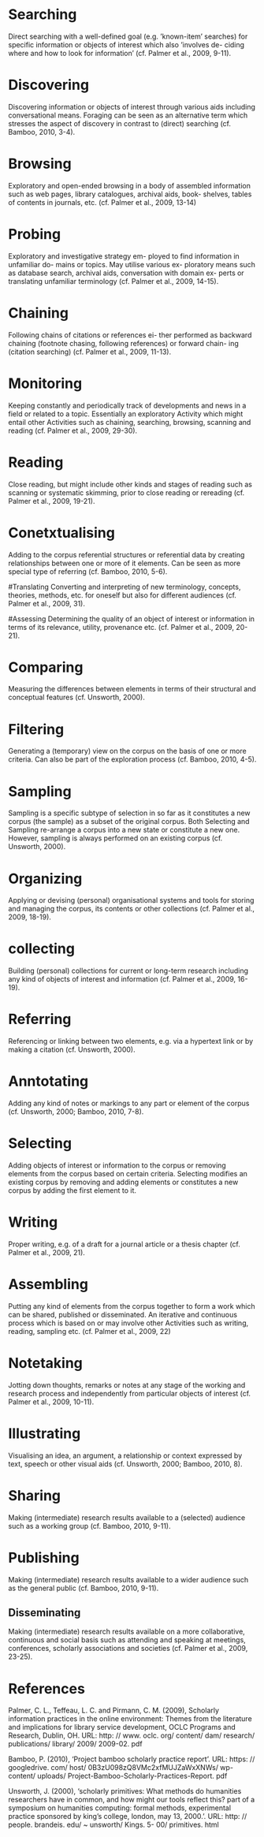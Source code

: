 # Searching
Direct searching with a well-defined goal (e.g. ’known-item’ searches) for specific information or objects of interest which also ’involves de- ciding where and how to look for information’ (cf. Palmer et al., 2009, 9-11).

# Discovering
Discovering information or objects of interest through various aids including conversational means. Foraging can be seen as an alternative term which stresses the aspect of discovery in contrast to (direct) searching (cf. Bamboo, 2010, 3-4).

# Browsing
Exploratory and open-ended browsing in a body of assembled information such as web pages, library catalogues, archival aids, book- shelves, tables of contents in journals, etc. (cf. Palmer et al., 2009, 13-14)

# Probing
Exploratory and investigative strategy em- ployed to find information in unfamiliar do- mains or topics. May utilise various ex- ploratory means such as database search, archival aids, conversation with domain ex- perts or translating unfamiliar terminology (cf. Palmer et al., 2009, 14-15).

# Chaining
Following chains of citations or references ei- ther performed as backward chaining (footnote chasing, following references) or forward chain- ing (citation searching) (cf. Palmer et al., 2009, 11-13).

# Monitoring
Keeping constantly and periodically track of developments and news in a field or related to a topic. Essentially an exploratory Activity which might entail other Activities such as chaining, searching, browsing, scanning and reading (cf. Palmer et al., 2009, 29-30).

# Reading
Close reading, but might include other kinds and stages of reading such as scanning or systematic skimming, prior to close reading or rereading (cf. Palmer et al., 2009, 19-21).

# Conetxtualising
Adding to the corpus referential structures or referential data by creating relationships between one or more of it elements. Can be seen as more special type of referring (cf. Bamboo, 2010, 5-6).

#Translating
Converting and interpreting of new terminology, concepts, theories, methods, etc. for oneself but also for different audiences (cf. Palmer et al., 2009, 31).

#Assessing
Determining the quality of an object of interest or information in terms of its relevance, utility, provenance etc. (cf. Palmer et al., 2009, 20-21).

# Comparing
Measuring the differences between elements in terms of their structural and conceptual features (cf. Unsworth, 2000).

# Filtering
Generating a (temporary) view on the corpus on the basis of one or more criteria. Can also be part of the exploration process (cf. Bamboo, 2010, 4-5).

# Sampling
Sampling is a specific subtype of selection in so far as it constitutes a new corpus (the sample) as a subset of the original corpus. Both Selecting and Sampling re-arrange a corpus into a new state or constitute a new one. However, sampling is always performed on an existing corpus (cf. Unsworth, 2000).

# Organizing
Applying or devising (personal) organisational systems and tools for storing and managing the corpus, its contents or other collections (cf. Palmer et al., 2009, 18-19).

# collecting
Building (personal) collections for current or long-term research including any kind of objects of interest and information (cf. Palmer et al., 2009, 16-19).

# Referring
Referencing or linking between two elements, e.g. via a hypertext link or by making a citation (cf. Unsworth, 2000).

# Anntotating
Adding any kind of notes or markings to any part or element of the corpus (cf. Unsworth, 2000; Bamboo, 2010, 7-8).

# Selecting
Adding objects of interest or information to the corpus or removing elements from the corpus based on certain criteria. Selecting modifies an existing corpus by removing and adding elements or constitutes a new corpus by adding the first element to it.

# Writing
Proper writing, e.g. of a draft for a journal article or a thesis chapter (cf. Palmer et al., 2009, 21).

# Assembling
Putting any kind of elements from the corpus together to form a work which can be shared, published or disseminated. An iterative and continuous process which is based on or may involve other Activities such as writing, reading, sampling etc. (cf. Palmer et al., 2009, 22)

# Notetaking
Jotting down thoughts, remarks or notes at any stage of the working and research process and independently from particular objects of interest (cf. Palmer et al., 2009, 10-11).

# Illustrating
Visualising an idea, an argument, a relationship or context expressed by text, speech or other visual aids (cf. Unsworth, 2000; Bamboo, 2010, 8).

# Sharing
Making (intermediate) research results available to a (selected) audience such as a working group (cf. Bamboo, 2010, 9-11).

# Publishing
Making (intermediate) research results available to a wider audience such as the general public (cf. Bamboo, 2010, 9-11).

## Disseminating
Making (intermediate) research results available on a more collaborative, continuous and social basis such as attending and speaking at meetings, conferences, scholarly associations and societies (cf. Palmer et al., 2009, 23-25).

# References
Palmer, C. L., Teffeau, L. C. and Pirmann, C. M. (2009), Scholarly information practices in the online environment: Themes from the literature and implications for library service development, OCLC Programs and Research, Dublin, OH. URL: http: // www. oclc. org/ content/ dam/ research/ publications/ library/ 2009/ 2009-02. pdf

Bamboo, P. (2010), ‘Project bamboo scholarly practice report’. URL: https: // googledrive. com/ host/ 0B3zU098zQ8VMc2xfMUJZaWxXNWs/ wp- content/ uploads/ Project-Bamboo-Scholarly-Practices-Report. pdf

Unsworth, J. (2000), ‘scholarly primitives: What methods do humanities researchers have in common, and how might our tools reflect this? part of a symposium on humanities computing: formal methods, experimental practice sponsored by king’s college, london, may 13, 2000.’. URL: http: // people. brandeis. edu/ ~ unsworth/ Kings. 5- 00/ primitives. html

